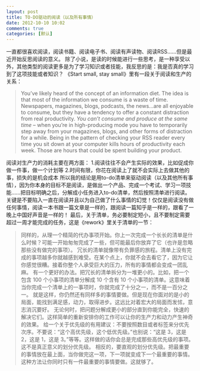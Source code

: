 ```yaml
---
layout: post
title: TO-DO驱动的阅读（以及所有事情）
date: 2012-10-10 10:02
comments: true
categories: [默认]
---
```

一直都很喜欢阅读，阅读书籍、阅读电子书、阅读有声读物、阅读RSS……但是最近开始反思阅读的意义。
除了小说，是读的时候能进行一些思考，是一种享受以外，其他类型的阅读更多是为了学习知识或者技能，我反思的是：我是否真的学习到了这项技能或者知识？
《Start small, stay small》里有一段关于阅读和生产的关系：
<blockquote>You’ve likely heard of the concept of an information diet.
The idea is that most of the information we consume is a waste of time. Newspapers, magazines, blogs, podcasts, the news…are all enjoyable to consume, but they have a tendency to offer a constant distraction from real productivity.
<em>You can’t consume and produce at the same time</em> – when you’re in high-producing mode you have to temporarily step away from your magazines, blogs, and other forms of distraction for a while. Being in the pattern of checking your RSS reader every time you sit down at your computer kills hours of productivity each week. Those are hours that could be spent building your product.</blockquote>
阅读对生产力的消耗主要在两方面：
1.阅读往往不会产生实际的效果，比如促成你做一件事，做一个计划等
2.时间有限，你花在阅读上了就不会实际上去做其他的事，损失的是机会成本
所以我的结论是用to-do清单来驱动阅读（以及其他所有事情），因为你本身的目标不是阅读，是做出一个产品、完成一个考试、学习一项技能……把目标明确之后，分解成小任务进入to-do清单，然后按照清单进行阅读。
关键是不要陷入一直在阅读并且以为自己做了什么事情的幻觉！仅仅是阅读没有做任何事情，阅读一本书跟一篇文章是一样的，跟阅读一篇知乎是一样的，跟看了一晚上中国好声音是一样的！
最后，关于清单，务必要制定短小，且不要制定需要超过一周才能完成的任务，这是《rework》里关于清单的一节：
<blockquote>同样的，从理一个精简的代办事项开始。你上一次完成一个长长的清单是什么时候？可能一开始匆匆完成了一些，但可能最后你放弃了它（也许是忽略那些没有做完的事项）。
冗长的清单就像带有负罪感的旅程。清单上没有完成的事项越多你就越感到难受。在某个点上，你就不会去看它了，因为它让你感觉很糟。接着你整个人承受巨大的压力，所有的事情都会变成一团乱麻。
有一个更好的办法。把冗长的清单拆分为一堆更小的。比如，把一个包含 100 个小事项的清单分解成 10 个含有 10 个小事项的清单。这意味着当你完成一个清单上的一事项时，你就完成了十分之一，而不是一百分之一。
就是这样，你仍然还有同样多的事情要做。但是现在你面对的是小的局面，能找到满足感，动力，取得进步。这远比对着宏大的局面而发怵，意志消沉要好。
无论何时，把问题分解成更小的部分直到你能完全，快速的解决它们。这样简单的重新安排你的工作可以让你的生产力和动力产生神奇的效果。
给一个关于优先级的有用建议：不要按照数目或者标签来分优先次序。不要说：“这个高优先级，这个低优先级。”也别说：“这是 3，这是 2，这是 1，这是 3。”等等。这样做的话你会总是完成那些高优先级的事项。这不是真正意义的划分优先级。
相反的，要直观的划分优先级。把最重要的事情放在最上面，当你做完这一项，下一项就变成下一个最重要的事情。这种方法让你同时只有一件最重要的事情要做。这就够了。</blockquote>
&nbsp;
